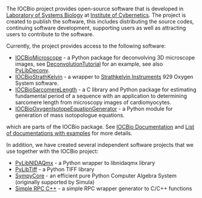 The IOCBio project provides open-source software that is developed in [Laboratory of Systems Biology](http://sysbio.ioc.ee) at [Institute of Cybernetics](http://www.ioc.ee). The project is created to publish the software, this includes distributing the source codes, continuing software development, supporting users as well as attracting users to contribute to the software.

Currently, the project provides access to the following software:

  * [IOCBioMicroscope](IOCBioMicroscope.md) - a Python package for deconvolving 3D microscope images, see [DeconvolutionTutorial](DeconvolutionTutorial.md) for an example, see also [PyLibDeconv](http://code.google.com/p/pylibdeconv).
  * [IOCBioStrathKelvin](IOCBioStrathKelvin.md) - a wrapper to [Strathkelvin Instruments](http://www.strathkelvin.com/) 929 Oxygen System software.
  * [IOCBioSarcomereLength](IOCBioSarcomereLength.md) - a C library and Python package for estimating fundamental period of a sequence with an application to determining sarcomere length from microscopy images of cardiomyocytes.
  * [IOCBioOxygenIsotopeEquationGenerator](IOCBioOxygenIsotopeEquationGenerator.md) - a Python module for generation of mass isotopologue equations.

which are parts of the IOCBio package. See [IOCBio Documentation](http://sysbio.ioc.ee/download/software/iocbio/index.html) and [List of documentations with examples](http://sysbio.ioc.ee/download/software/iocbio/generated/examples.html) for more details.

In addition, we have created several independent software projects that we use together with the IOCBio project:
  * [PyLibNIDAQmx](http://code.google.com/p/pylibnidaqmx/) - a Python wrapper to libnidaqmx library
  * [PyLibTiff](http://code.google.com/p/pylibtiff/) - a Python TIFF library
  * [SympyCore](http://code.google.com/p/sympycore/) - an efficient pure Python Computer Algebra System (originally supported by Simula)
  * [Simple RPC C++](http://code.google.com/p/simple-rpc-cpp) - a simple RPC wrapper generator to C/C++ functions